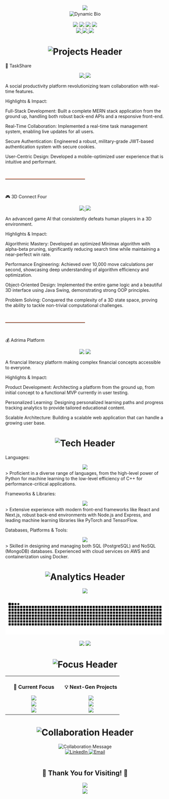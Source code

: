 <div align="center">
<img src="https://capsule-render.vercel.app/api?type=waving&color=gradient&customColorList=6,11,20&height=400&section=header&text=MAHAN%20NOURHOSSEINI&fontSize=60&fontColor=fff&animation=twinkling&fontAlignY=40&desc=FULL-STACK%20DEVELOPER%20%26%20ML%20ENGINEER&descSize=24&descAlignY=65"/>
</div>

<div align="center">
<img src="https://readme-typing-svg.herokuapp.com?font=Orbitron&size=35&pause=1000&color=00D9FF&center=true&vCenter=true&width=1200&height=100&lines=Building+scalable+solutions+with+a+passion+for+AI;A+leader+in+full-stack+development+%26+system+design;Transforming+complex+challenges+into+elegant+code;Innovating+at+the+intersection+of+technology+%26+impact" alt="Dynamic Bio" />
</div>

<br>

<div align="center">
<img src="https://img.shields.io/badge/🎓-University_of_Toronto_CS-003366?style=for-the-badge&logo=university&logoColor=white"/>
<img src="https://img.shields.io/badge/🌍-Toronto,_Canada-E31837?style=for-the-badge&logo=location&logoColor=white"/>
<img src="https://img.shields.io/badge/💼-Available_for_Opportunities-00C851?style=for-the-badge&logo=handshake&logoColor=white"/>
<img src="https://img.shields.io/badge/🚀-Building_the_Future-FF6B35?style=for-the-badge&logo=rocket&logoColor=white"/>
</div>

<div align="center">
<a href="https://www.linkedin.com/in/mahan-nourhosseinalipour-b4aa36235">
<img src="https://img.shields.io/badge/LinkedIn-Let's_Connect-0077B5?style=for-the-badge&logo=linkedin&logoColor=white&labelColor=0077B5"/>
</a>
<a href="mailto:mahan.mnnr@gmail.com">
<img src="https://img.shields.io/badge/Email-Get_In_Touch-D14836?style=for-the-badge&logo=gmail&logoColor=white&labelColor=D14836"/>
</a>
<a href="https://github.com/MahanNoosh">
<img src="https://img.shields.io/badge/GitHub-Explore_Projects-181717?style=for-the-badge&logo=github&logoColor=white&labelColor=181717"/>
</a>
</div>

<h1 align="center">
<img src="https://readme-typing-svg.herokuapp.com?font=Orbitron&size=40&pause=1500&color=00D9FF&center=true&vCenter=true&width=800&lines=🚀+PROJECT+SHOWCASE+🚀" alt="Projects Header" />
</h1>

🔗 TaskShare

<div align="center">
<a href="https://web-development-project-1.onrender.com">
<img src="https://img.shields.io/badge/🌐-LIVE_APPLICATION-success?style=for-the-badge&logo=globe&logoColor=white&labelColor=success"/>
</a>
<img src="https://img.shields.io/badge/Status-Actively_Maintained-blueviolet?style=for-the-badge&logo=check-circle&logoColor=white"/>
</div>

A social productivity platform revolutionizing team collaboration with real-time features.

Highlights & Impact:

Full-Stack Development: Built a complete MERN stack application from the ground up, handling both robust back-end APIs and a responsive front-end.

Real-Time Collaboration: Implemented a real-time task management system, enabling live updates for all users.

Secure Authentication: Engineered a robust, military-grade JWT-based authentication system with secure cookies.

User-Centric Design: Developed a mobile-optimized user experience that is intuitive and performant.

<br>
<hr style="width: 50%; border-top: 1px solid #FF6B35;"/>
<br>

🎮 3D Connect Four

<div align="center">
<a href="https://github.com/MahanNoosh/3D-Connect-4">
<img src="https://img.shields.io/badge/⭐-GITHUB_REPOSITORY-181717?style=for-the-badge&logo=github&logoColor=white&labelColor=181717"/>
</a>
<img src="https://img.shields.io/badge/AI_Win_Rate-90%25+-FF6B35?style=for-the-badge&logo=brain&logoColor=white"/>
</div>

An advanced game AI that consistently defeats human players in a 3D environment.

Highlights & Impact:

Algorithmic Mastery: Developed an optimized Minimax algorithm with alpha-beta pruning, significantly reducing search time while maintaining a near-perfect win rate.

Performance Engineering: Achieved over 10,000 move calculations per second, showcasing deep understanding of algorithm efficiency and optimization.

Object-Oriented Design: Implemented the entire game logic and a beautiful 3D interface using Java Swing, demonstrating strong OOP principles.

Problem Solving: Conquered the complexity of a 3D state space, proving the ability to tackle non-trivial computational challenges.

<br>
<hr style="width: 50%; border-top: 1px solid #FF6B35;"/>
<br>

💰 Adrima Platform

<div align="center">
<img src="https://img.shields.io/badge/Status-User_Testing_Phase-blueviolet?style=for-the-badge&logo=users&logoColor=white"/>
<img src="https://img.shields.io/badge/Mission-Financial_Education-00C851?style=for-the-badge&logo=education&logoColor=white"/>
</div>

A financial literacy platform making complex financial concepts accessible to everyone.

Highlights & Impact:

Product Development: Architecting a platform from the ground up, from initial concept to a functional MVP currently in user testing.

Personalized Learning: Designing personalized learning paths and progress tracking analytics to provide tailored educational content.

Scalable Architecture: Building a scalable web application that can handle a growing user base.

<h1 align="center">
<img src="https://readme-typing-svg.herokuapp.com?font=Orbitron&size=40&pause=1500&color=FF6B35&center=true&vCenter=true&width=600&lines=⚡+TECH+MASTERY+⚡" alt="Tech Header" />
</h1>

Languages:

<div align="center">
<img src="https://skillicons.dev/icons?i=python,typescript,javascript,java,cpp&perline=5&theme=dark" />
</div>
> Proficient in a diverse range of languages, from the high-level power of Python for machine learning to the low-level efficiency of C++ for performance-critical applications.

Frameworks & Libraries:

<div align="center">
<img src="https://skillicons.dev/icons?i=react,nextjs,nodejs,express,pytorch,tensorflow&perline=6&theme=dark" />
</div>
> Extensive experience with modern front-end frameworks like React and Next.js, robust back-end environments with Node.js and Express, and leading machine learning libraries like PyTorch and TensorFlow.

Databases, Platforms & Tools:

<div align="center">
<img src="https://skillicons.dev/icons?i=postgresql,mongodb,aws,docker,git,linux&perline=6&theme=dark" />
</div>
> Skilled in designing and managing both SQL (PostgreSQL) and NoSQL (MongoDB) databases. Experienced with cloud services on AWS and containerization using Docker.

<h1 align="center">
<img src="https://readme-typing-svg.herokuapp.com?font=Orbitron&size=40&pause=1500&color=FF6B35&center=true&vCenter=true&width=900&lines=📊+PERFORMANCE+ANALYTICS+📊" alt="Analytics Header" />
</h1>

<div align="center">
<img src="https://github-readme-activity-graph.vercel.app/graph?username=MahanNoosh&theme=tokyo-night&bg_color=0D1117&color=00D9FF&line=00D9FF&point=FFFFFF&area=true&hide_border=true&custom_title=🔥%20CONTRIBUTION%20ACTIVITY%20🔥&radius=10" />
</div>

<br>

<div align="center">
<img src="https://github.com/MahanNoosh/MahanNoosh/blob/output/github-contribution-grid-snake-dark.svg" />
</div>

<br>

<div align="center">
<img src="https://github-readme-stats.vercel.app/api/top-langs/?username=MahanNoosh&layout=donut&theme=tokyonight&bg_color=0D1117&border_color=00D9FF&title_color=00D9FF&text_color=FFF&hide_border=true&custom_title=Language%20Breakdown" width="400"/>
<img src="https://github-readme-stats.vercel.app/api?username=MahanNoosh&show_icons=true&theme=tokyonight&bg_color=0D1117&border_color=00D9FF&icon_color=00D9FF&title_color=00D9FF&text_color=FFF&hide_border=true&custom_title=GitHub%20Performance" width="400"/>
</div>

<h1 align="center">
<img src="https://readme-typing-svg.herokuapp.com?font=Orbitron&size=40&pause=1500&color=00D9FF&center=true&vCenter=true&width=700&lines=🌱+GROWTH+%26+FOCUS+🌱" alt="Focus Header" />
</h1>

<div align="center">
<table>
<tr>
<td width="50%" align="center">
<h3>🎯 Current Focus</h3>
<img src="https://img.shields.io/badge/System_Design-High_Availability-9146FF?style=for-the-badge&logo=architecture&logoColor=white"/>
<br>
<img src="https://img.shields.io/badge/ML_Deployment-Production_Scale-00D9FF?style=for-the-badge&logo=tensorflow&logoColor=white"/>
<br>
<img src="https://img.shields.io/badge/Cloud_Architecture-Microservices-FF6B35?style=for-the-badge&logo=cloud&logoColor=white"/>
</td>
<td width="50%" align="center">
<h3>💡 Next-Gen Projects</h3>
<img src="https://img.shields.io/badge/Developer_Tools-Productivity_Enhancement-00D9FF?style=for-the-badge&logo=tools&logoColor=white"/>
<br>
<img src="https://img.shields.io/badge/Game_AI-Advanced_Algorithms-FF6B35?style=for-the-badge&logo=brain&logoColor=white"/>
<br>
<img src="https://img.shields.io/badge/Open_Source-Community_Contributions-00C851?style=for-the-badge&logo=github&logoColor=white"/>
</td>
</tr>
</table>
</div>

<h1 align="center">
<img src="https://readme-typing-svg.herokuapp.com?font=Orbitron&size=40&pause=1500&color=FF6B35&center=true&vCenter=true&width=800&lines=🤝+LET'S+BUILD+TOGETHER+🤝" alt="Collaboration Header" />
</h1>

<div align="center">
<img src="https://readme-typing-svg.herokuapp.com?font=JetBrains+Mono&size=22&pause=2000&color=00D9FF&center=true&vCenter=true&width=900&lines=I'm+currently+seeking+full-time+opportunities;Ready+to+contribute+to+impactful%2C+scalable+solutions;Let's+create+something+amazing+together%2C+one+project+at+a+time!" alt="Collaboration Message" />
</div>

<div align="center">
<a href="https://www.linkedin.com/in/mahan-nourhosseinalipour-b4aa36235">
<img src="https://img.shields.io/badge/LinkedIn-Professional_Network-0077B5?style=for-the-badge&logo=linkedin&logoColor=white&labelColor=0077B5&logoWidth=30" alt="LinkedIn"/>
</a>
<a href="mailto:mahan.mnnr@gmail.com">
<img src="https://img.shields.io/badge/Email-Direct_Contact-D14836?style=for-the-badge&logo=gmail&logoColor=white&labelColor=D14836&logoWidth=30" alt="Email"/>
</a>
</div>

<br>

<div align="center">
<h2>🌟 Thank You for Visiting! 🌟</h2>
<img src="https://komarev.com/ghpvc/?username=MahanNoosh&color=00D9FF&style=for-the-badge&label=Profile+Views"/>
</div>

<div align="center">
<img src="https://capsule-render.vercel.app/api?type=waving&color=gradient&customColorList=6,11,20&height=200&section=footer&animation=twinkling"/>
</div>
